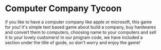 # Computer Company Tycoon
if you like to have a computer company like apple or microsoft, this game for you!
it's simple text based game about build a company, buy hardwares and convert them to computers, choosing name to your computers and sell it to your lovely customers!
In our program code, we have included a section under the title of guide, so don't worry and enjoy the game!
